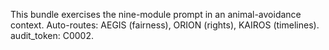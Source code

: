 This bundle exercises the nine-module prompt in an animal-avoidance context.
Auto-routes: AEGIS (fairness), ORION (rights), KAIROS (timelines). audit_token: C0002.
